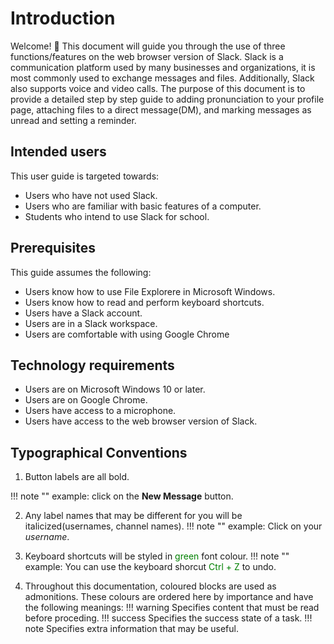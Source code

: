 # Introduction
Welcome! 👋 This document will guide you through the use of three functions/features on the web browser version of Slack. Slack is a communication platform used by many businesses and organizations, it is most commonly used to exchange messages and files. Additionally, Slack also supports voice and video calls. The purpose of this document is to provide a detailed step by step guide to adding pronunciation to your profile page, attaching files to a direct message(DM), and marking messages as unread and setting a reminder.


## Intended users
This user guide is targeted towards:

* Users who have not used Slack. 
* Users who are familiar with basic features of a computer.
* Students who intend to use Slack for school.

## Prerequisites
This guide assumes the following:

* Users know how to use File Explorere in Microsoft Windows.
* Users know how to read and perform keyboard shortcuts.
* Users have a Slack account.
* Users are in a Slack workspace.
* Users are comfortable with using Google Chrome

## Technology requirements

* Users are on Microsoft Windows 10 or later.
* Users are on Google Chrome.
* Users have access to a microphone. 
* Users have access to the web browser version of Slack.

## Typographical Conventions

1. Button labels are all bold.

!!! note ""
    example: 
    click on the <b>New Message</b> button.


2. Any label names that may be different for you will be italicized(usernames, channel names).
!!! note ""
    example: 
    Click on your *username*.

3. Keyboard shortcuts will be styled in <span style="color:green">green</span> font colour.
!!! note ""
    example:
    You can use the keyboard shorcut <span style="color:green">Ctrl + Z</span> to undo.

4. Throughout this documentation, coloured blocks are used as admonitions. These colours are ordered here by importance and have the following meanings:
!!! warning
    Specifies content that must be read before proceding.
!!! success
    Specifies the success state of a task.
!!! note
    Specifies extra information that may be useful.


